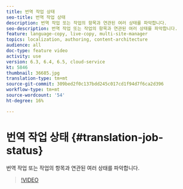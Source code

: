 ```yaml
---
title: 번역 작업 상태
seo-title: 번역 작업 상태
description: 번역 작업 또는 작업의 항목과 연관된 여러 상태를 파악합니다.
seo-description: 번역 작업 또는 작업의 항목과 연관된 여러 상태를 파악합니다.
feature: language-copy, live-copy, multi-site-manager
topics: localization, authoring, content-architecture
audience: all
doc-type: feature video
activity: use
version: 6.3, 6.4, 6.5, cloud-service
kt: 5846
thumbnail: 36685.jpg
translation-type: tm+mt
source-git-commit: 309bed2f0c137bdd245c017cd1f94d7f6ca2d396
workflow-type: tm+mt
source-wordcount: '54'
ht-degree: 16%

---
```



# 번역 작업 상태 {#translation-job-status}

번역 작업 또는 작업의 항목과 연관된 여러 상태를 파악합니다.

>[!VIDEO](https://video.tv.adobe.com/v/36685?quality=12&learn=on)

